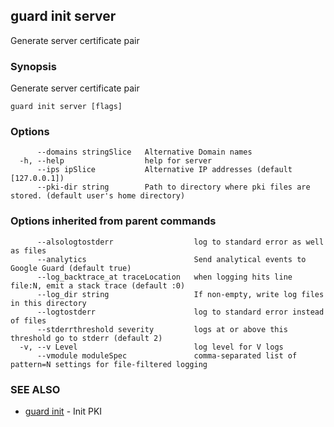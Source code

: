 ## guard init server

Generate server certificate pair

### Synopsis


Generate server certificate pair

```
guard init server [flags]
```

### Options

```
      --domains stringSlice   Alternative Domain names
  -h, --help                  help for server
      --ips ipSlice           Alternative IP addresses (default [127.0.0.1])
      --pki-dir string        Path to directory where pki files are stored. (default user's home directory)
```

### Options inherited from parent commands

```
      --alsologtostderr                  log to standard error as well as files
      --analytics                        Send analytical events to Google Guard (default true)
      --log_backtrace_at traceLocation   when logging hits line file:N, emit a stack trace (default :0)
      --log_dir string                   If non-empty, write log files in this directory
      --logtostderr                      log to standard error instead of files
      --stderrthreshold severity         logs at or above this threshold go to stderr (default 2)
  -v, --v Level                          log level for V logs
      --vmodule moduleSpec               comma-separated list of pattern=N settings for file-filtered logging
```

### SEE ALSO
* [guard init](guard_init.md)	 - Init PKI

